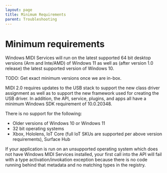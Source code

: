 ```yaml
---
layout: page
title: Minimum Requirements
parent: Troubleshooting
---
```


# Minimum requirements

Windows MIDI Services will run on the latest supported 64 bit desktop versions (Arm and Inte/AMD) of Windows 11 as well as (after version 1.0 release) the latest supported version of Windows 10.

TODO: Get exact minimum versions once we are in-box.

MIDI 2.0 requires updates to the USB stack to support the new class driver assignment as well as to support the new framework used for creating the USB driver. In addition, the API, service, plugins, and apps all have a minimum Windows SDK requirement of 10.0.20348.

There is no support for the following:
- Older versions of Windows 10 or Windows 11
- 32 bit operating systems
- Xbox, Hololens, IoT Core (full IoT SKUs are supported per above version requirements), Surface Hub

If your application is run on an unsupported operating system which does not have Windows MIDI Services installed, your first call into the API will fail with a type activation/invokation exception because there is no code running behind that metadata and no matching types in the registry.
